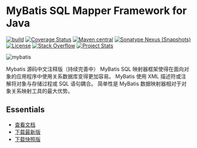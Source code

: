 MyBatis SQL Mapper Framework for Java
=====================================

[![build](https://github.com/mybatis/mybatis-3/workflows/Java%20CI/badge.svg)](https://github.com/mybatis/mybatis-3/actions?query=workflow%3A%22Java+CI%22)
[![Coverage Status](https://coveralls.io/repos/mybatis/mybatis-3/badge.svg?branch=master&service=github)](https://coveralls.io/github/mybatis/mybatis-3?branch=master)
[![Maven central](https://maven-badges.herokuapp.com/maven-central/org.mybatis/mybatis/badge.svg)](https://maven-badges.herokuapp.com/maven-central/org.mybatis/mybatis)
[![Sonatype Nexus (Snapshots)](https://img.shields.io/nexus/s/https/oss.sonatype.org/org.mybatis/mybatis.svg)](https://oss.sonatype.org/content/repositories/snapshots/org/mybatis/mybatis/)
[![License](http://img.shields.io/:license-apache-brightgreen.svg)](http://www.apache.org/licenses/LICENSE-2.0.html)
[![Stack Overflow](http://img.shields.io/:stack%20overflow-mybatis-brightgreen.svg)](http://stackoverflow.com/questions/tagged/mybatis)
[![Project Stats](https://www.openhub.net/p/mybatis/widgets/project_thin_badge.gif)](https://www.openhub.net/p/mybatis)

![mybatis](http://mybatis.github.io/images/mybatis-logo.png)

Mybatis 源码中文注释版（持续完善中）
MyBatis SQL 映射器框架使得在面向对象的应用程序中使用关系数据库变得更加容易。
MyBatis 使用 XML 描述符或注解将对象与存储过程或 SQL 语句耦合。
简单性是 MyBatis 数据映射器相对于对象关系映射工具的最大优势。

Essentials
----------

* [查看文档](http://mybatis.github.io/mybatis-3)
* [下载最新版](https://github.com/mybatis/mybatis-3/releases)
* [下载快照版](https://oss.sonatype.org/content/repositories/snapshots/org/mybatis/mybatis/)
